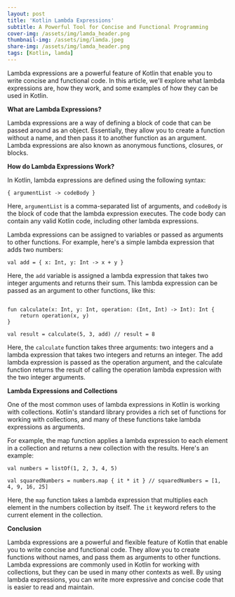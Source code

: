 ```yaml
---
layout: post
title: 'Kotlin Lambda Expressions'
subtitle: A Powerful Tool for Concise and Functional Programming
cover-img: /assets/img/lamda_header.png
thumbnail-img: /assets/img/lamda.jpeg
share-img: /assets/img/lamda_header.png
tags: [Kotlin, lamda]
---
```


Lambda expressions are a powerful feature of Kotlin that enable you to write concise and functional code. In this article, we'll explore what lambda expressions are, how they work, and some examples of how they can be used in Kotlin.

**What are Lambda Expressions?**

Lambda expressions are a way of defining a block of code that can be passed around as an object. Essentially, they allow you to create a function without a name, and then pass it to another function as an argument. Lambda expressions are also known as anonymous functions, closures, or blocks.

**How do Lambda Expressions Work?**

In Kotlin, lambda expressions are defined using the following syntax:

```
{ argumentList -> codeBody }
```

Here, `argumentList` is a comma-separated list of arguments, and `codeBody` is the block of code that the lambda expression executes. The code body can contain any valid Kotlin code, including other lambda expressions.

Lambda expressions can be assigned to variables or passed as arguments to other functions. For example, here's a simple lambda expression that adds two numbers:

```
val add = { x: Int, y: Int -> x + y }
```

Here, the `add` variable is assigned a lambda expression that takes two integer arguments and returns their sum. This lambda expression can be passed as an argument to other functions, like this:

```

fun calculate(x: Int, y: Int, operation: (Int, Int) -> Int): Int {
    return operation(x, y)
}

val result = calculate(5, 3, add) // result = 8
```

Here, the `calculate` function takes three arguments: two integers and a lambda expression that takes two integers and returns an integer. The add lambda expression is passed as the operation argument, and the calculate function returns the result of calling the operation lambda expression with the two integer arguments.

**Lambda Expressions and Collections**

One of the most common uses of lambda expressions in Kotlin is working with collections. Kotlin's standard library provides a rich set of functions for working with collections, and many of these functions take lambda expressions as arguments.

For example, the map function applies a lambda expression to each element in a collection and returns a new collection with the results. Here's an example:

```
val numbers = listOf(1, 2, 3, 4, 5)

val squaredNumbers = numbers.map { it * it } // squaredNumbers = [1, 4, 9, 16, 25]
```

Here, the `map` function takes a lambda expression that multiplies each element in the numbers collection by itself. The `it` keyword refers to the current element in the collection.

**Conclusion**

Lambda expressions are a powerful and flexible feature of Kotlin that enable you to write concise and functional code. They allow you to create functions without names, and pass them as arguments to other functions. Lambda expressions are commonly used in Kotlin for working with collections, but they can be used in many other contexts as well. By using lambda expressions, you can write more expressive and concise code that is easier to read and maintain.
